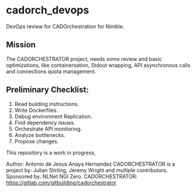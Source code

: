 # cadorch_devops
DevOps review for CADOrchestration for Nimble.

## Mission

The CADORCHESTRATOR project, needs some review and basic optimizations, like containersation, Stdout wrapping, API asynchronous calls and connections quota management.

## Preliminary Checklist:

1. Read building instructions.
2. Write Dockerfiles.
3. Debug environment Replication.
4. Find dependency issues.
5. Orchestrate API monitoring.
6. Analyze bottlenecks.
7. Propose changes.

This repository is a work in progress,

Author: Antonio de Jesus Anaya Hernandez
CADORCHESTRATOR is a project by:
Julian Stirling, Jeremy Wright and multiple contributors.
Sponsored by: NLNet NGI Zero.
CADORCHESTRATOR:
https://gitlab.com/gitbuilding/cadorchestrator

